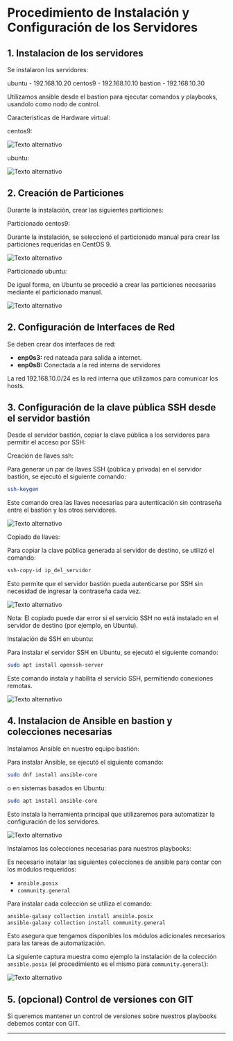 # Procedimiento de Instalación y Configuración de los Servidores

## 1. Instalacion de los servidores

Se instalaron los servidores:

ubuntu - 192.168.10.20
centos9 - 192.168.10.10
bastion - 192.168.10.30

Utilizamos ansible desde el bastion para ejecutar comandos y playbooks, usandolo como nodo de control.

Caracteristicas de Hardware virtual:

centos9:

![Texto alternativo](imagenes/MaquinaCentos9.png)

ubuntu:

![Texto alternativo](imagenes/MaquinaUbuntu.png)

## 2. Creación de Particiones

Durante la instalación, crear las siguientes particiones:

Particionado centos9:

Durante la instalación, se seleccionó el particionado manual para crear las particiones requeridas en CentOS 9.

![Texto alternativo](imagenes/ParticionadoCentos.png)

Particionado ubuntu:

De igual forma, en Ubuntu se procedió a crear las particiones necesarias mediante el particionado manual.

![Texto alternativo](imagenes/ParticionadoUbuntu.png)

## 2. Configuración de Interfaces de Red

Se deben crear dos interfaces de red:

- **enp0s3:** red nateada para salida a internet.
- **enp0s8:** Conectada a la red interna de servidores

La red 192.168.10.0/24 es la red interna que utilizamos para comunicar los hosts.

## 3. Configuración de la clave pública SSH desde el servidor bastión

Desde el servidor bastión, copiar la clave pública a los servidores para permitir el acceso por SSH:

Creación de llaves ssh:

Para generar un par de llaves SSH (pública y privada) en el servidor bastión, se ejecutó el siguiente comando:
```bash
ssh-keygen
```
Este comando crea las llaves necesarias para autenticación sin contraseña entre el bastión y los otros servidores.

![Texto alternativo](imagenes/CreacionLlaves.png)

Copiado de llaves:

Para copiar la clave pública generada al servidor de destino, se utilizó el comando:
```bash
ssh-copy-id ip_del_servidor
```
Esto permite que el servidor bastión pueda autenticarse por SSH sin necesidad de ingresar la contraseña cada vez.

![Texto alternativo](imagenes/CopiaDeLlavesYAntesYDespuesDeInstalarSshEnUbuntu.png)

Nota: El copiado puede dar error si el servicio SSH no está instalado en el servidor de destino (por ejemplo, en Ubuntu).

Instalación de SSH en ubuntu:

Para instalar el servidor SSH en Ubuntu, se ejecutó el siguiente comando:
```bash
sudo apt install openssh-server
```
Este comando instala y habilita el servicio SSH, permitiendo conexiones remotas.

![Texto alternativo](imagenes/InstalacionDeSshEnUbuntu.png)

## 4. Instalacion de Ansible en bastion y colecciones necesarias

Instalamos Ansible en nuestro equipo bastión:

Para instalar Ansible, se ejecutó el siguiente comando:
```bash
sudo dnf install ansible-core
```
o en sistemas basados en Ubuntu:
```bash
sudo apt install ansible-core
```
Esto instala la herramienta principal que utilizaremos para automatizar la configuración de los servidores.

![Texto alternativo](imagenes/InstalacionDeAnsible.png)

Instalamos las colecciones necesarias para nuestros playbooks:

Es necesario instalar las siguientes colecciones de ansible para contar con los módulos requeridos:
- `ansible.posix`
- `community.general`

Para instalar cada colección se utiliza el comando:
```bash
ansible-galaxy collection install ansible.posix
ansible-galaxy collection install community.general
```
Esto asegura que tengamos disponibles los módulos adicionales necesarios para las tareas de automatización.

La siguiente captura muestra como ejemplo la instalación de la colección `ansible.posix` (el procedimiento es el mismo para `community.general`):

![Texto alternativo](imagenes/InstalacionDeCollectionPosix.png)

## 5. (opcional) Control de versiones con GIT

Si queremos mantener un control de versiones sobre nuestros playbooks debemos contar con GIT.

---
